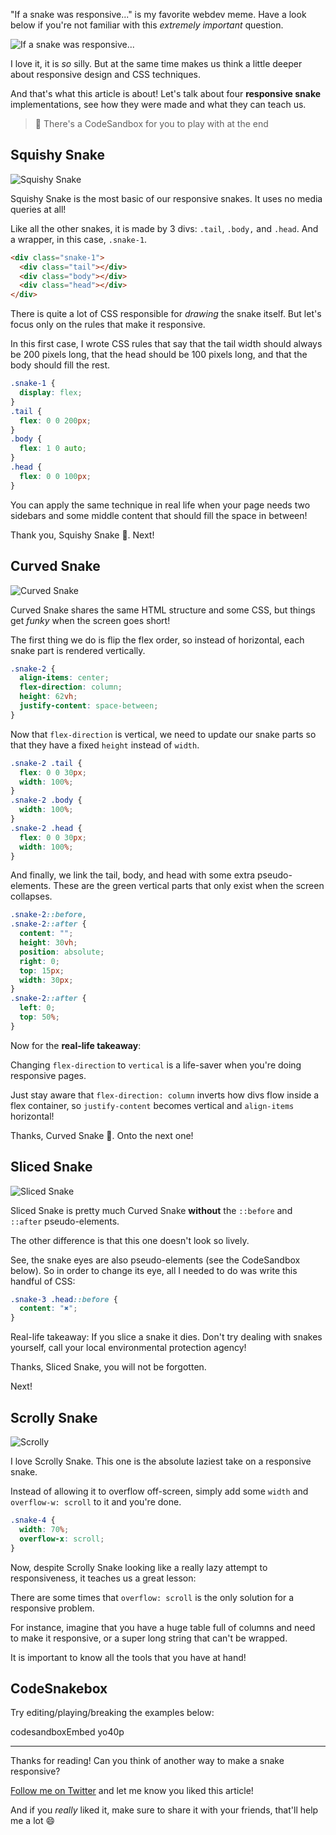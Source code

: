 "If a snake was responsive..." is my favorite webdev meme. Have a look below if you're not familiar with this _extremely important_ question.

![If a snake was responsive...](https://dev-to-uploads.s3.amazonaws.com/i/9cszx8chv7k5yhz4bvql.png)

I love it, it is _so_ silly. But at the same time makes us think a little deeper about responsive design and CSS techniques.

And that's what this article is about! Let's talk about four **responsive snake** implementations, see how they were made and what they can teach us.

> 🚨 There's a CodeSandbox for you to play with at the end

## Squishy Snake

![Squishy Snake](https://dev-to-uploads.s3.amazonaws.com/i/ot4cfhazr84l31nvdofc.gif)

Squishy Snake is the most basic of our responsive snakes. It uses no media queries at all!

Like all the other snakes, it is made by 3 divs: `.tail`, `.body,` and `.head`. And a wrapper, in this case, `.snake-1`.

```html
<div class="snake-1">
  <div class="tail"></div>
  <div class="body"></div>
  <div class="head"></div>
</div>
```

There is quite a lot of CSS responsible for _drawing_ the snake itself. But let's focus only on the rules that make it responsive.

In this first case, I wrote CSS rules that say that the tail width should always be 200 pixels long, that the head should be 100 pixels long, and that the body should fill the rest.

```css
.snake-1 {
  display: flex;
}
.tail {
  flex: 0 0 200px;
}
.body {
  flex: 1 0 auto;
}
.head {
  flex: 0 0 100px;
}
```

You can apply the same technique in real life when your page needs two sidebars and some middle content that should fill the space in between!

Thank you, Squishy Snake 🐍. Next!

## Curved Snake

![Curved Snake](https://dev-to-uploads.s3.amazonaws.com/i/ojgrji9jrd1vvi5ywd1a.gif)

Curved Snake shares the same HTML structure and some CSS, but things get _funky_ when the screen goes short!

The first thing we do is flip the flex order, so instead of horizontal, each snake part is rendered vertically.

```css
.snake-2 {
  align-items: center;
  flex-direction: column;
  height: 62vh;
  justify-content: space-between;
}
```

Now that `flex-direction` is vertical, we need to update our snake parts so that they have a fixed `height` instead of `width`.

```css
.snake-2 .tail {
  flex: 0 0 30px;
  width: 100%;
}
.snake-2 .body {
  width: 100%;
}
.snake-2 .head {
  flex: 0 0 30px;
  width: 100%;
}
```

And finally, we link the tail, body, and head with some extra pseudo-elements. These are the green vertical parts that only exist when the screen collapses.

```css
.snake-2::before,
.snake-2::after {
  content: "";
  height: 30vh;
  position: absolute;
  right: 0;
  top: 15px;
  width: 30px;
}
.snake-2::after {
  left: 0;
  top: 50%;
}
```

Now for the **real-life takeaway**:

Changing `flex-direction` to `vertical` is a life-saver when you're doing responsive pages.

Just stay aware that `flex-direction: column` inverts how divs flow inside a flex container, so `justify-content` becomes vertical and `align-items` horizontal!

Thanks, Curved Snake 🐍. Onto the next one!

## Sliced Snake

![Sliced Snake](https://dev-to-uploads.s3.amazonaws.com/i/k9tpe7f6ta8dpbnvby86.gif)

Sliced Snake is pretty much Curved Snake **without** the `::before` and `::after` pseudo-elements.

The other difference is that this one doesn't look so lively.

See, the snake eyes are also pseudo-elements (see the CodeSandbox below). So in order to change its eye, all I needed to do was write this handful of CSS:

```css
.snake-3 .head::before {
  content: "✖";
}
```

Real-life takeaway: If you slice a snake it dies. Don't try dealing with snakes yourself, call your local environmental protection agency!

Thanks, Sliced Snake, you will not be forgotten.

Next!

## Scrolly Snake

![Scrolly](https://dev-to-uploads.s3.amazonaws.com/i/6yag645mn094nneocyd5.gif)

I love Scrolly Snake. This one is the absolute laziest take on a responsive snake.

Instead of allowing it to overflow off-screen, simply add some `width` and `overflow-w: scroll` to it and you're done.

```css
.snake-4 {
  width: 70%;
  overflow-x: scroll;
}
```

Now, despite Scrolly Snake looking like a really lazy attempt to responsiveness, it teaches us a great lesson:

There are some times that `overflow: scroll` is the only solution for a responsive problem.

For instance, imagine that you have a huge table full of columns and need to make it responsive, or a super long string that can't be wrapped.

It is important to know all the tools that you have at hand!

## CodeSnakebox

Try editing/playing/breaking the examples below:

codesandboxEmbed yo40p

---

Thanks for reading! Can you think of another way to make a snake responsive?

[Follow me on Twitter](https://twitter.com/paladini_dev) and let me know you liked this article!

And if you _really_ liked it, make sure to share it with your friends, that'll help me a lot 😄

